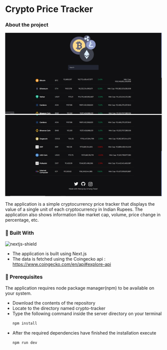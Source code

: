# Crypto Price Tracker

### About the project

![1]
![2]

The application is a simple cryptocurrency price tracker that displays the value of a single unit of each cryptocurrency in Indian Rupees. The application also shows information like market cap, volume, price change in percentage, etc. 

### 🔧 Built With
![nextjs-shield]

* The application is built using Next.js
* The data is fetched using the Coingecko api : https://www.coingecko.com/en/api#explore-api

### 🐣 Prerequisites
The application requires node package manager(npm) to be available on your system. 

* Download the contents of the repository
* Locate to the directory named crypto-tracker
* Type the following command inside the server directory on your terminal
  ```sh
  npm install
  ```
* After the required dependencies have finished the installation execute
  ```sh
  npm run dev
  ```

<!-- Links -->
[1]: ./Screenshots/1.PNG
[2]: ./Screenshots/2.PNG
[nextjs-shield]: https://img.shields.io/badge/-Next.js-black?logo=next-dot-js&logoColor=white&style=for-the-badge
